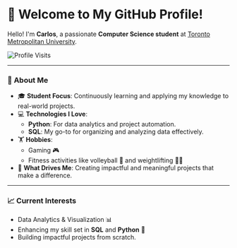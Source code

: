 # 👋 Welcome to My GitHub Profile!

Hello! I'm **Carlos**, a passionate **Computer Science student** at [Toronto Metropolitan University](https://www.torontomu.ca/).

![Profile Visits](https://komarev.com/ghpvc/?username=CarlosCarandang&style=flat-square&color=blue)

---

### 🌟 **About Me**
- 🎓 **Student Focus**: Continuously learning and applying my knowledge to real-world projects.
- 💻 **Technologies I Love**:
  - **Python**: For data analytics and project automation.
  - **SQL**: My go-to for organizing and analyzing data effectively.
- 🏋️ **Hobbies**:
  - Gaming 🎮
  - Fitness activities like volleyball 🏐 and weightlifting 🏋️‍♂️
- 🎯 **What Drives Me**: Creating impactful and meaningful projects that make a difference.

---

### 📈 **Current Interests**
- Data Analytics & Visualization 📊
- Enhancing my skill set in **SQL** and **Python** 🐍
- Building impactful projects from scratch.

